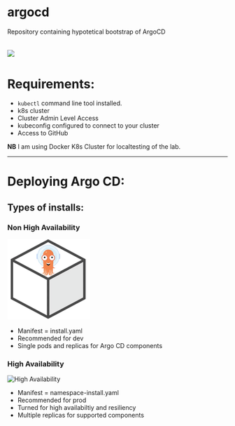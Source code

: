 # argocd
Repository containing hypotetical bootstrap of ArgoCD

<a href="https://argo-cd.readthedocs.io/en/stable/"><img src="https://argo-cd.readthedocs.io/en/stable/assets/logo.png" /></a>
---

# Requirements:

- `kubectl` command line tool installed.
- k8s cluster
- Cluster Admin Level Access
- kubeconfig configured to connect to your cluster
- Access to GitHub

**NB** I am using Docker K8s Cluster for localtesting of the lab.


---


# Deploying Argo CD:

## Types of installs:

### Non High Availability

![Non High Availability](images/non-high-availabiltity.png)

- Manifest = install.yaml
- Recommended for dev
- Single pods and replicas for Argo CD components

### High Availability

![High Availability](images/high-availabiltity.png)
- Manifest = namespace-install.yaml
- Recommended for prod
- Turned for high availabiltiy and resiliency
- Multiple replicas for supported components
